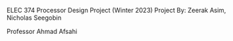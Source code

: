 ELEC 374 Processor Design Project (Winter 2023)
Project By: Zeerak Asim, Nicholas Seegobin

Professor Ahmad Afsahi